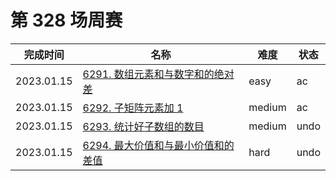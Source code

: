 # 第 328 场周赛

**完成时间**|**名称**|**难度**|**状态**
------------|--------|--------|--------
2023.01.15|[6291. 数组元素和与数字和的绝对差](./6291.%20数组元素和与数字和的绝对差)|easy|ac
2023.01.15|[6292. 子矩阵元素加 1](./6292.%20子矩阵元素加%201)|medium|ac
2023.01.15|[6293. 统计好子数组的数目](./6293.%20统计好子数组的数目)|medium|undo
2023.01.15|[6294. 最大价值和与最小价值和的差值](./6294.%20最大价值和与最小价值和的差值)|hard|undo
